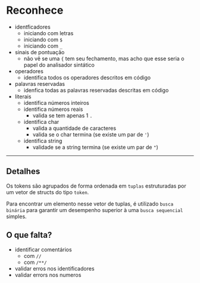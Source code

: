 # Reconhece

- identficadores
  - iniciando com letras
  - iniciando com `$`
  - iniciando com `_`
- sinais de pontuação
  - não vê se uma `{` tem seu fechamento, mas acho que esse seria o papel do analisador sintático
- operadores
  - identifica todos os operadores descritos em código
- palavras reservadas
  - idenfica todas as palavras reservadas descritas em código
- literais
  - identifica números inteiros
  - identifica números reais
    - valida se tem apenas 1 `.`
  - identifica char
    - valida a quantidade de caracteres
    - valida se o char termina (se existe um par de `'`)
  - identifica string
    - validade se a string termina (se existe um par de `"`)

---

## Detalhes

Os tokens são agrupados de forma ordenada em `tuplas` estruturadas por um vetor de structs do tipo `token`.

Para encontrar um elemento nesse vetor de tuplas, é utilizado `busca binária` para garantir um desempenho superior à uma `busca sequencial` simples.

## O que falta?

- identificar comentários
  - com `//`
  - com `/**/`
- validar erros nos identificadores
- validar errors nos numeros
